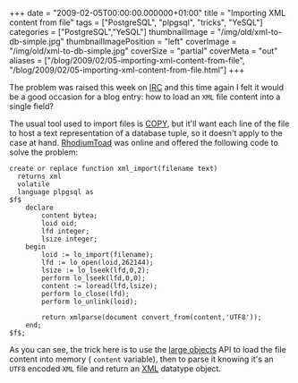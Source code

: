 +++
date = "2009-02-05T00:00:00.000000+01:00"
title = "Importing XML content from file"
tags = ["PostgreSQL", "plpgsql", "tricks", "YeSQL"]
categories = ["PostgreSQL","YeSQL"]
thumbnailImage = "/img/old/xml-to-db-simple.jpg"
thumbnailImagePosition = "left"
coverImage = "/img/old/xml-to-db-simple.jpg"
coverSize = "partial"
coverMeta = "out"
aliases = ["/blog/2009/02/05-importing-xml-content-from-file",
           "/blog/2009/02/05-importing-xml-content-from-file.html"]
+++

The problem was raised this week on 
[IRC](http://www.postgresql.org/community/irc) and this time again I felt it would
be a good occasion for a blog entry: how to load an 
`XML` file content into a
single field?

The usual tool used to import files is 
[COPY](http://www.postgresql.org/docs/current/interactive/sql-copy.html), but it'll want each line of the
file to host a text representation of a database tuple, so it doesn't apply
to the case at hand. 
[RhodiumToad](http://blog.rhodiumtoad.org.uk/) was online and offered the following code
to solve the problem:

~~~
create or replace function xml_import(filename text)
  returns xml
  volatile
  language plpgsql as
$f$
    declare
        content bytea;
        loid oid;
        lfd integer;
        lsize integer;
    begin
        loid := lo_import(filename);
        lfd := lo_open(loid,262144);
        lsize := lo_lseek(lfd,0,2);
        perform lo_lseek(lfd,0,0);
        content := loread(lfd,lsize);
        perform lo_close(lfd);
        perform lo_unlink(loid);
 
        return xmlparse(document convert_from(content,'UTF8'));
    end;
$f$;
~~~


As you can see, the trick here is to use the 
[large objects](http://www.postgresql.org/docs/current/interactive/largeobjects.html) API to load the
file content into memory (
`content` variable), then to parse it knowing it's
an 
`UTF8` encoded 
`XML` file and return an 
[XML](http://www.postgresql.org/docs/current/interactive/datatype-xml.html) datatype object.
